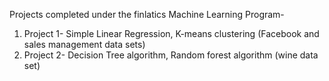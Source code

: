 Projects completed under the finlatics Machine Learning Program-
1. Project 1- Simple Linear Regression, K-means clustering (Facebook and sales management data sets)
2. Project 2- Decision Tree algorithm, Random forest algorithm (wine data set)
